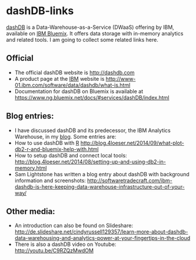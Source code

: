 dashDB-links
============

[dashDB](http://dashdb.com "dashDB - DWaaS") is a Data-Warehouse-as-a-Service (DWaaS) offering by IBM, available on [IBM Bluemix](http://bluemix.net "IBM Bluemix"). It offers data storage with in-memory analytics and related tools. I am going to collect some related links here.

Official
--------
* The official dashDB website is http://dashdb.com
* A product page at the [IBM](http://ibm.com) website is http://www-01.ibm.com/software/data/dashdb/what-is.html
* Documentation for dashDB on Bluemix is available at https://www.ng.bluemix.net/docs/#services/dashDB/index.html


Blog entries:
-------------
* I have discussed dashDB and its predecessor, the IBM Analytics Warehouse, in my [blog](http://blog.4loeser.net "Data Henrik"). Some entries are:
* How to use dashDB with [R](http://www.r-project.org/ "R project for statistical computing")   http://blog.4loeser.net/2014/09/what-plot-db2-r-and-bluemix-help-with.html
* How to setup dashDB and connect local tools: http://blog.4loeser.net/2014/08/setting-up-and-using-db2-in-memory.html
* Sam Lightstone has written a blog entry about dashDB with background information and screenshots: http://softwaretradecraft.com/ibm-dashdb-is-here-keeping-data-warehouse-infrastructure-out-of-your-way/


Other media:
------------
* An introduction can also be found on Slideshare: http://de.slideshare.net/cindyrussell129357/learn-more-about-dashdb-data-warehousing-and-analytics-power-at-your-fingertips-in-the-cloud
* There is also a dashDB video on Youtube: http://youtu.be/C9RZQzMwdOM
